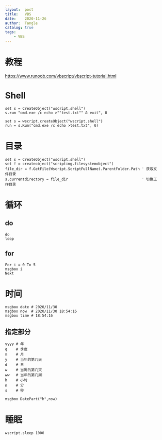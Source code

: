 ```yaml
---
layout:  post
title:   VBS
date:    2020-11-26
author:  Tangle
catalog: true
tags:
    - VBS
---
```


# 教程

<https://www.runoob.com/vbscript/vbscript-tutorial.html>

# Shell

```
set s = CreateObject("wscript.shell")
s.run "cmd.exe /c echo >""test.txt"" & exit", 0
```

```
set s = wscript.createObject("wscript.shell")
run = s.Run("cmd.exe /c echo >test.txt", 0)
```

# 目录

```
set s = CreateObject("wscript.shell")
set f = createobject("scripting.filesystemobject")
file_dir = f.GetFile(Wscript.ScriptFullName).ParentFolder.Path ' 获取文件目录
s.currentdirectory = file_dir                                  ' 切换工作目录
```

# 循环

## do

```
do
loop
```

## for

```
For i = 0 To 5
msgbox i
Next
```

# 时间

```
msgbox date # 2020/11/30
msgbox now  # 2020/11/30 18:54:16
msgbox time # 18:54:16
```

## 指定部分

```
yyyy # 年
q    # 季度
m    # 月
y    # 当年的第几天
d    # 日
w    # 当周的第几天
ww   # 当年的第几周
h    # 小时
n    # 分
s    # 秒
```

```
msgbox DatePart("h",now)
```

# 睡眠

```
wscript.sleep 1000
```
